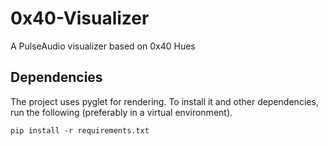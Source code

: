 # 0x40-Visualizer
A PulseAudio visualizer based on 0x40 Hues

## Dependencies

The project uses pyglet for rendering. To install it and other dependencies,
run the following (preferably in a virtual environment).

```
pip install -r requirements.txt
```

